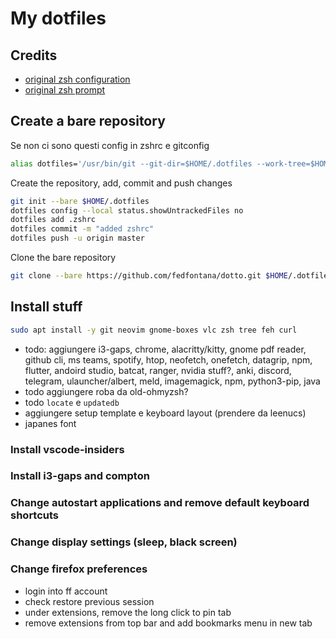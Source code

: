 # My dotfiles

## Credits
- [original zsh configuration](https://github.com/ChristianChiarulli/Machfiles)
- [original zsh prompt](https://github.com/ohmyzsh/ohmyzsh/blob/master/themes/eastwood.zsh-theme)

## Create a bare repository

Se non ci sono questi config in zshrc e gitconfig
```sh
alias dotfiles='/usr/bin/git --git-dir=$HOME/.dotfiles --work-tree=$HOME
```

Create the repository, add, commit and push changes
```sh
git init --bare $HOME/.dotfiles
dotfiles config --local status.showUntrackedFiles no
dotfiles add .zshrc
dotfiles commit -m "added zshrc"
dotfiles push -u origin master
```

Clone the bare repository
```sh
git clone --bare https://github.com/fedfontana/dotto.git $HOME/.dotfiles
```

## Install stuff

```sh
sudo apt install -y git neovim gnome-boxes vlc zsh tree feh curl
```
- todo: aggiungere i3-gaps, chrome, alacritty/kitty, gnome pdf reader, github cli, ms teams, spotify, htop, neofetch, onefetch, datagrip, npm, flutter, andoird studio, batcat, ranger, nvidia stuff?, anki, discord, telegram, ulauncher/albert, meld, imagemagick, npm, python3-pip, java
- todo aggiungere roba da old-ohmyzsh?
- todo `locate` e `updatedb`
- aggiungere setup template e keyboard layout (prendere da leenucs)
- japanes font

### Install vscode-insiders

### Install i3-gaps and compton

### Change autostart applications and remove default keyboard shortcuts

### Change display settings (sleep, black screen)

### Change firefox preferences
- login into ff account
- check restore previous session
- under extensions, remove the long click to pin tab
- remove extensions from top bar and add bookmarks menu in new tab
